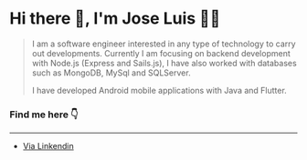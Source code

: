 # Hi there 👋, I'm Jose Luis :technologist:


> I am a software engineer interested in any type of technology to carry out developments. Currently I am focusing on backend development with Node.js (Express and Sails.js), I have also worked with databases such as MongoDB, MySql and SQLServer.
> 
> I have developed Android mobile applications with Java and Flutter.

### Find me here :point_down: 
___
- [Via Linkendin](https://www.linkedin.com/in/jose-luis-g-m3519)
